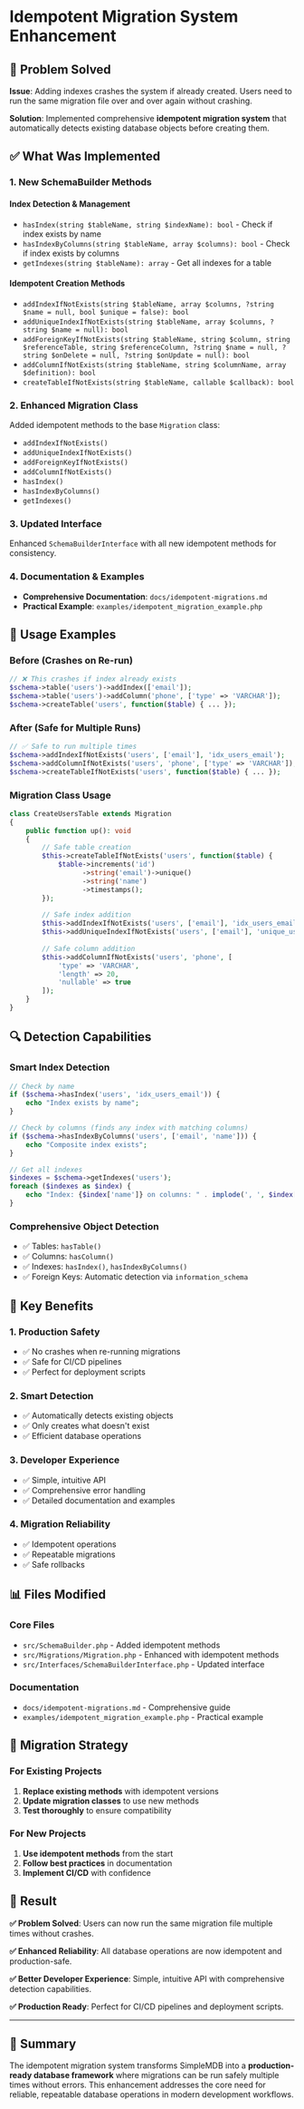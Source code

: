 # Idempotent Migration System Enhancement

## 🎯 **Problem Solved**

**Issue**: Adding indexes crashes the system if already created. Users need to run the same migration file over and over again without crashing.

**Solution**: Implemented comprehensive **idempotent migration system** that automatically detects existing database objects before creating them.

## ✅ **What Was Implemented**

### **1. New SchemaBuilder Methods**

#### **Index Detection & Management**
- `hasIndex(string $tableName, string $indexName): bool` - Check if index exists by name
- `hasIndexByColumns(string $tableName, array $columns): bool` - Check if index exists by columns
- `getIndexes(string $tableName): array` - Get all indexes for a table

#### **Idempotent Creation Methods**
- `addIndexIfNotExists(string $tableName, array $columns, ?string $name = null, bool $unique = false): bool`
- `addUniqueIndexIfNotExists(string $tableName, array $columns, ?string $name = null): bool`
- `addForeignKeyIfNotExists(string $tableName, string $column, string $referenceTable, string $referenceColumn, ?string $name = null, ?string $onDelete = null, ?string $onUpdate = null): bool`
- `addColumnIfNotExists(string $tableName, string $columnName, array $definition): bool`
- `createTableIfNotExists(string $tableName, callable $callback): bool`

### **2. Enhanced Migration Class**

Added idempotent methods to the base `Migration` class:
- `addIndexIfNotExists()`
- `addUniqueIndexIfNotExists()`
- `addForeignKeyIfNotExists()`
- `addColumnIfNotExists()`
- `hasIndex()`
- `hasIndexByColumns()`
- `getIndexes()`

### **3. Updated Interface**

Enhanced `SchemaBuilderInterface` with all new idempotent methods for consistency.

### **4. Documentation & Examples**

- **Comprehensive Documentation**: `docs/idempotent-migrations.md`
- **Practical Example**: `examples/idempotent_migration_example.php`

## 🚀 **Usage Examples**

### **Before (Crashes on Re-run)**
```php
// ❌ This crashes if index already exists
$schema->table('users')->addIndex(['email']);
$schema->table('users')->addColumn('phone', ['type' => 'VARCHAR']);
$schema->createTable('users', function($table) { ... });
```

### **After (Safe for Multiple Runs)**
```php
// ✅ Safe to run multiple times
$schema->addIndexIfNotExists('users', ['email'], 'idx_users_email');
$schema->addColumnIfNotExists('users', 'phone', ['type' => 'VARCHAR']);
$schema->createTableIfNotExists('users', function($table) { ... });
```

### **Migration Class Usage**
```php
class CreateUsersTable extends Migration
{
    public function up(): void
    {
        // Safe table creation
        $this->createTableIfNotExists('users', function($table) {
            $table->increments('id')
                  ->string('email')->unique()
                  ->string('name')
                  ->timestamps();
        });
        
        // Safe index addition
        $this->addIndexIfNotExists('users', ['email'], 'idx_users_email');
        $this->addUniqueIndexIfNotExists('users', ['email'], 'unique_users_email');
        
        // Safe column addition
        $this->addColumnIfNotExists('users', 'phone', [
            'type' => 'VARCHAR',
            'length' => 20,
            'nullable' => true
        ]);
    }
}
```

## 🔍 **Detection Capabilities**

### **Smart Index Detection**
```php
// Check by name
if ($schema->hasIndex('users', 'idx_users_email')) {
    echo "Index exists by name";
}

// Check by columns (finds any index with matching columns)
if ($schema->hasIndexByColumns('users', ['email', 'name'])) {
    echo "Composite index exists";
}

// Get all indexes
$indexes = $schema->getIndexes('users');
foreach ($indexes as $index) {
    echo "Index: {$index['name']} on columns: " . implode(', ', $index['columns']);
}
```

### **Comprehensive Object Detection**
- ✅ Tables: `hasTable()`
- ✅ Columns: `hasColumn()`
- ✅ Indexes: `hasIndex()`, `hasIndexByColumns()`
- ✅ Foreign Keys: Automatic detection via `information_schema`

## 🎯 **Key Benefits**

### **1. Production Safety**
- ✅ No crashes when re-running migrations
- ✅ Safe for CI/CD pipelines
- ✅ Perfect for deployment scripts

### **2. Smart Detection**
- ✅ Automatically detects existing objects
- ✅ Only creates what doesn't exist
- ✅ Efficient database operations

### **3. Developer Experience**
- ✅ Simple, intuitive API
- ✅ Comprehensive error handling
- ✅ Detailed documentation and examples

### **4. Migration Reliability**
- ✅ Idempotent operations
- ✅ Repeatable migrations
- ✅ Safe rollbacks

## 📊 **Files Modified**

### **Core Files**
- `src/SchemaBuilder.php` - Added idempotent methods
- `src/Migrations/Migration.php` - Enhanced with idempotent methods
- `src/Interfaces/SchemaBuilderInterface.php` - Updated interface

### **Documentation**
- `docs/idempotent-migrations.md` - Comprehensive guide
- `examples/idempotent_migration_example.php` - Practical example

## 🚀 **Migration Strategy**

### **For Existing Projects**
1. **Replace existing methods** with idempotent versions
2. **Update migration classes** to use new methods
3. **Test thoroughly** to ensure compatibility

### **For New Projects**
1. **Use idempotent methods** from the start
2. **Follow best practices** in documentation
3. **Implement CI/CD** with confidence

## 🎯 **Result**

**✅ Problem Solved**: Users can now run the same migration file multiple times without crashes.

**✅ Enhanced Reliability**: All database operations are now idempotent and production-safe.

**✅ Better Developer Experience**: Simple, intuitive API with comprehensive detection capabilities.

**✅ Production Ready**: Perfect for CI/CD pipelines and deployment scripts.

---

## 🎉 **Summary**

The idempotent migration system transforms SimpleMDB into a **production-ready database framework** where migrations can be run safely multiple times without errors. This enhancement addresses the core need for reliable, repeatable database operations in modern development workflows. 
